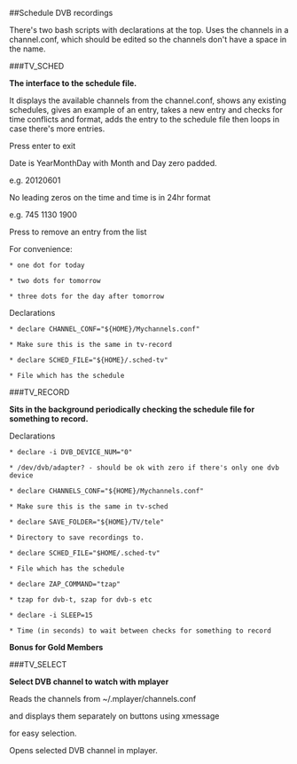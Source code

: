 ##Schedule DVB recordings

There's two bash scripts with declarations at the top. Uses the channels
in a channel.conf, which should be edited so the channels don't have a space in
the name.

###TV_SCHED

**The interface to the schedule file.**

It displays the available channels from the channel.conf, 
shows any existing schedules, gives an example of an entry, 
takes a new entry and checks for time conflicts and format, 
adds the entry to the schedule file then loops in case there's more entries.

Press enter to exit

Date is YearMonthDay with Month and Day zero padded.

e.g. 20120601

No leading zeros on the time and time is in 24hr format

e.g. 745 1130 1900

Press   *<r><space><number>*   to remove an entry from the list

For convenience:

    * one dot for today

    * two dots for tomorrow

    * three dots for the day after tomorrow


Declarations

    * declare CHANNEL_CONF="${HOME}/Mychannels.conf"

	* Make sure this is the same in tv-record

    * declare SCHED_FILE="${HOME}/.sched-tv"

    * File which has the schedule


###TV_RECORD

**Sits in the background periodically checking the schedule file for something to record.**

Declarations

	* declare -i DVB_DEVICE_NUM="0"

	* /dev/dvb/adapter? - should be ok with zero if there's only one dvb device

	* declare CHANNELS_CONF="${HOME}/Mychannels.conf"

 	* Make sure this is the same in tv-sched

 	* declare SAVE_FOLDER="${HOME}/TV/tele"

	* Directory to save recordings to.

	* declare SCHED_FILE="$HOME/.sched-tv"

	* File which has the schedule

	* declare ZAP_COMMAND="tzap"

	* tzap for dvb-t, szap for dvb-s etc

	* declare -i SLEEP=15

	* Time (in seconds) to wait between checks for something to record

**Bonus for Gold Members**

###TV_SELECT

**Select DVB channel to watch with mplayer**

Reads the channels from ~/.mplayer/channels.conf

and displays them separately on buttons using xmessage

for easy selection.

Opens selected DVB channel in mplayer.